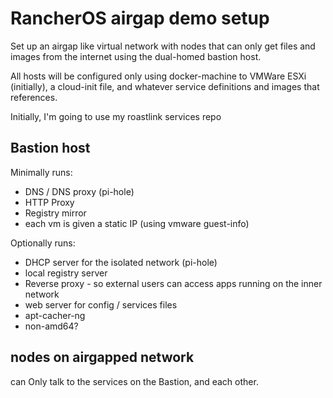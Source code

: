
# RancherOS airgap demo setup

Set up an airgap like virtual network with nodes that can only get files and images from the internet using the dual-homed bastion host.

All hosts will be configured only using docker-machine to VMWare ESXi (initially), a cloud-init file, and whatever service definitions and images that references.

Initially, I'm going to use my roastlink services repo

## Bastion host

Minimally runs:
* DNS / DNS proxy (pi-hole)
* HTTP Proxy
* Registry mirror
* each vm is given a static IP (using vmware guest-info)

Optionally runs:
* DHCP server for the isolated network (pi-hole)
* local registry server
* Reverse proxy - so external users can access apps running on the inner network
* web server for config / services files
* apt-cacher-ng
* non-amd64?

## nodes on airgapped network

can Only talk to the services on the Bastion, and each other.
